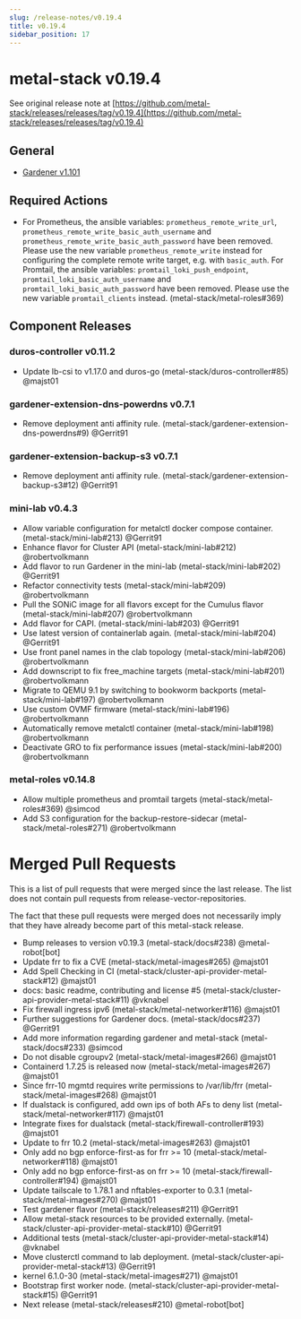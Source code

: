 ```yaml
---
slug: /release-notes/v0.19.4
title: v0.19.4
sidebar_position: 17
---
```

# metal-stack v0.19.4
See original release note at [https://github.com/metal-stack/releases/releases/tag/v0.19.4](https://github.com/metal-stack/releases/releases/tag/v0.19.4)
## General
* [Gardener v1.101](https://github.com/gardener/gardener/releases/tag/v1.101.0)
## Required Actions
* For Prometheus, the ansible variables: `prometheus_remote_write_url`, `prometheus_remote_write_basic_auth_username` and `prometheus_remote_write_basic_auth_password` have been removed. Please use the new variable `prometheus_remote_write` instead for configuring the complete remote write target, e.g. with `basic_auth`. 
  For Promtail, the ansible variables: `promtail_loki_push_endpoint`, `promtail_loki_basic_auth_username` and `promtail_loki_basic_auth_password` have been removed. Please use the new variable `promtail_clients` instead. (metal-stack/metal-roles#369)
## Component Releases
### duros-controller v0.11.2
* Update lb-csi to v1.17.0 and duros-go  (metal-stack/duros-controller#85) @majst01
### gardener-extension-dns-powerdns v0.7.1
* Remove deployment anti affinity rule. (metal-stack/gardener-extension-dns-powerdns#9) @Gerrit91
### gardener-extension-backup-s3 v0.7.1
* Remove deployment anti affinity rule. (metal-stack/gardener-extension-backup-s3#12) @Gerrit91
### mini-lab v0.4.3
* Allow variable configuration for metalctl docker compose container. (metal-stack/mini-lab#213) @Gerrit91
* Enhance flavor for Cluster API (metal-stack/mini-lab#212) @robertvolkmann
* Add flavor to run Gardener in the mini-lab (metal-stack/mini-lab#202) @Gerrit91
* Refactor connectivity tests (metal-stack/mini-lab#209) @robertvolkmann
* Pull the SONiC image for all flavors except for the Cumulus flavor (metal-stack/mini-lab#207) @robertvolkmann
* Add flavor for CAPI. (metal-stack/mini-lab#203) @Gerrit91
* Use latest version of containerlab again. (metal-stack/mini-lab#204) @Gerrit91
* Use front panel names in the clab topology (metal-stack/mini-lab#206) @robertvolkmann
* Add downscript to fix free_machine targets (metal-stack/mini-lab#201) @robertvolkmann
* Migrate to QEMU 9.1 by switching to bookworm backports (metal-stack/mini-lab#197) @robertvolkmann
* Use custom OVMF firmware (metal-stack/mini-lab#196) @robertvolkmann
* Automatically remove metalctl container (metal-stack/mini-lab#198) @robertvolkmann
* Deactivate GRO to fix performance issues (metal-stack/mini-lab#200) @robertvolkmann
### metal-roles v0.14.8
* Allow multiple prometheus and promtail targets (metal-stack/metal-roles#369) @simcod
* Add S3 configuration for the backup-restore-sidecar (metal-stack/metal-roles#271) @robertvolkmann
# Merged Pull Requests
This is a list of pull requests that were merged since the last release. The list does not contain pull requests from release-vector-repositories.

The fact that these pull requests were merged does not necessarily imply that they have already become part of this metal-stack release.

* Bump releases to version v0.19.3 (metal-stack/docs#238) @metal-robot[bot]
* Update frr to fix a CVE (metal-stack/metal-images#265) @majst01
* Add Spell Checking in CI (metal-stack/cluster-api-provider-metal-stack#12) @majst01
* docs: basic readme, contributing and license #5 (metal-stack/cluster-api-provider-metal-stack#11) @vknabel
* Fix firewall ingress ipv6 (metal-stack/metal-networker#116) @majst01
* Further suggestions for Gardener docs. (metal-stack/docs#237) @Gerrit91
* Add more information regarding gardener and metal-stack (metal-stack/docs#233) @simcod
* Do not disable cgroupv2 (metal-stack/metal-images#266) @majst01
* Containerd 1.7.25 is released now (metal-stack/metal-images#267) @majst01
* Since frr-10 mgmtd requires write permissions to /var/lib/frr (metal-stack/metal-images#268) @majst01
* If dualstack is configured, add own ips of both AFs to deny list (metal-stack/metal-networker#117) @majst01
* Integrate fixes for dualstack (metal-stack/firewall-controller#193) @majst01
* Update to frr 10.2 (metal-stack/metal-images#263) @majst01
* Only add no bgp enforce-first-as for frr >= 10 (metal-stack/metal-networker#118) @majst01
* Only add no bgp enforce-first-as on frr >= 10 (metal-stack/firewall-controller#194) @majst01
* Update tailscale to 1.78.1 and nftables-exporter to 0.3.1 (metal-stack/metal-images#270) @majst01
* Test gardener flavor (metal-stack/releases#211) @Gerrit91
* Allow metal-stack resources to be provided externally. (metal-stack/cluster-api-provider-metal-stack#10) @Gerrit91
* Additional tests (metal-stack/cluster-api-provider-metal-stack#14) @vknabel
* Move clusterctl command to lab deployment. (metal-stack/cluster-api-provider-metal-stack#13) @Gerrit91
* kernel 6.1.0-30 (metal-stack/metal-images#271) @majst01
* Bootstrap first worker node. (metal-stack/cluster-api-provider-metal-stack#15) @Gerrit91
* Next release (metal-stack/releases#210) @metal-robot[bot]